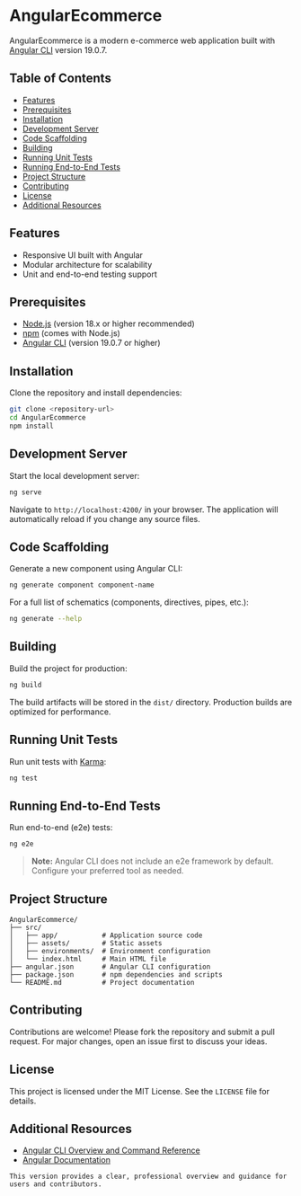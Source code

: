 # AngularEcommerce

AngularEcommerce is a modern e-commerce web application built with [Angular CLI](https://github.com/angular/angular-cli) version 19.0.7.

## Table of Contents

- [Features](#features)
- [Prerequisites](#prerequisites)
- [Installation](#installation)
- [Development Server](#development-server)
- [Code Scaffolding](#code-scaffolding)
- [Building](#building)
- [Running Unit Tests](#running-unit-tests)
- [Running End-to-End Tests](#running-end-to-end-tests)
- [Project Structure](#project-structure)
- [Contributing](#contributing)
- [License](#license)
- [Additional Resources](#additional-resources)

## Features

- Responsive UI built with Angular
- Modular architecture for scalability
- Unit and end-to-end testing support

## Prerequisites

- [Node.js](https://nodejs.org/) (version 18.x or higher recommended)
- [npm](https://www.npmjs.com/) (comes with Node.js)
- [Angular CLI](https://angular.dev/tools/cli) (version 19.0.7 or higher)

## Installation

Clone the repository and install dependencies:

```bash
git clone <repository-url>
cd AngularEcommerce
npm install
```

## Development Server

Start the local development server:

```bash
ng serve
```

Navigate to `http://localhost:4200/` in your browser. The application will automatically reload if you change any source files.

## Code Scaffolding

Generate a new component using Angular CLI:

```bash
ng generate component component-name
```

For a full list of schematics (components, directives, pipes, etc.):

```bash
ng generate --help
```

## Building

Build the project for production:

```bash
ng build
```

The build artifacts will be stored in the `dist/` directory. Production builds are optimized for performance.

## Running Unit Tests

Run unit tests with [Karma](https://karma-runner.github.io):

```bash
ng test
```

## Running End-to-End Tests

Run end-to-end (e2e) tests:

```bash
ng e2e
```

> **Note:** Angular CLI does not include an e2e framework by default. Configure your preferred tool as needed.

## Project Structure

```
AngularEcommerce/
├── src/
│   ├── app/           # Application source code
│   ├── assets/        # Static assets
│   ├── environments/  # Environment configuration
│   └── index.html     # Main HTML file
├── angular.json       # Angular CLI configuration
├── package.json       # npm dependencies and scripts
└── README.md          # Project documentation
```

## Contributing

Contributions are welcome! Please fork the repository and submit a pull request. For major changes, open an issue first to discuss your ideas.

## License

This project is licensed under the MIT License. See the `LICENSE` file for details.

## Additional Resources

- [Angular CLI Overview and Command Reference](https://angular.dev/tools/cli)
- [Angular Documentation](https://angular.dev/docs)
```
This version provides a clear, professional overview and guidance for users and contributors.
